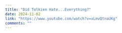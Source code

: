 ```yaml
---
title: "Did Tolkien Hate...Everything?"
date: 2024-11-02
link: "https://www.youtube.com/watch?v=xLmvQtnaUKg"
comments: ""
---
```



